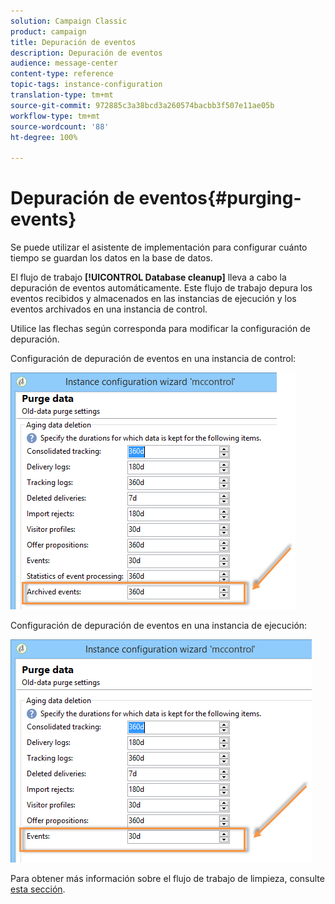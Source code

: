```yaml
---
solution: Campaign Classic
product: campaign
title: Depuración de eventos
description: Depuración de eventos
audience: message-center
content-type: reference
topic-tags: instance-configuration
translation-type: tm+mt
source-git-commit: 972885c3a38bcd3a260574bacbb3f507e11ae05b
workflow-type: tm+mt
source-wordcount: '88'
ht-degree: 100%

---
```



# Depuración de eventos{#purging-events}

Se puede utilizar el asistente de implementación para configurar cuánto tiempo se guardan los datos en la base de datos.

El flujo de trabajo **[!UICONTROL Database cleanup]** lleva a cabo la depuración de eventos automáticamente. Este flujo de trabajo depura los eventos recibidos y almacenados en las instancias de ejecución y los eventos archivados en una instancia de control.

Utilice las flechas según corresponda para modificar la configuración de depuración.

Configuración de depuración de eventos en una instancia de control:

![](assets/messagecenter_delete_events_001.png)

Configuración de depuración de eventos en una instancia de ejecución:

![](assets/messagecenter_delete_events_002.png)

Para obtener más información sobre el flujo de trabajo de limpieza, consulte [esta sección](../../production/using/database-cleanup-workflow.md).
